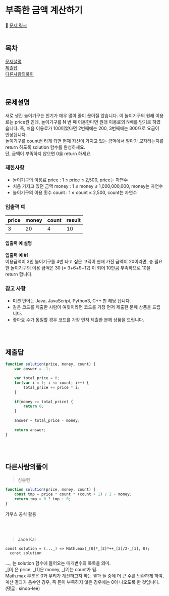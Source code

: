 # 부족한 금액 계산하기
🔗 [문제 링크](https://programmers.co.kr/learn/courses/30/lessons/82612)<br><br>
## 목차

[문제설명](#문제설명)<br>
[제출답](#제출답)<br>
[다른사람의풀이](#다른사람의풀이)<br>
<br><br>

## 문제설명
새로 생긴 놀이기구는 인기가 매우 많아 줄이 끊이질 않습니다. 이 놀이기구의 원래 이용료는 price원 인데, 놀이기구를 N 번 째 이용한다면 원래 이용료의 N배를 받기로 하였습니다. 즉, 처음 이용료가 100이었다면 2번째에는 200, 3번째에는 300으로 요금이 인상됩니다.<br>
놀이기구를 count번 타게 되면 현재 자신이 가지고 있는 금액에서 얼마가 모자라는지를 return 하도록 solution 함수를 완성하세요.<br>
단, 금액이 부족하지 않으면 0을 return 하세요.
<br>

### 제한사항
- 놀이기구의 이용료 price : 1 ≤ price ≤ 2,500, price는 자연수<br>
- 처음 가지고 있던 금액 money : 1 ≤ money ≤ 1,000,000,000, money는 자연수<br>
- 놀이기구의 이용 횟수 count : 1 ≤ count ≤ 2,500, count는 자연수<br>

### 입출력 예
| price |	money |	count |	result |
|-|-|-|-|
3|20|4|10

#### 입출력 예 설명
**입출력 예 #1**<br>
이용금액이 3인 놀이기구를 4번 타고 싶은 고객이 현재 가진 금액이 20이라면, 총 필요한 놀이기구의 이용 금액은 30 (= 3+6+9+12) 이 되어 10만큼 부족하므로 10을 return 합니다.<br>

### 참고 사항
- 미션 언어는 Java, JavaScript, Python3, C++ 만 해당 됩니다.<br>
- 같은 코드를 제출한 사람이 여럿이라면 코드를 가장 먼저 제출한 분께 상품을 드립니다.<br>
- 좋아요 수가 동일할 경우 코드를 가장 먼저 제출한 분께 상품을 드립니다.<br>
<br>
<br>

## 제출답
```javascript
function solution(price, money, count) {
    var answer = -1;

    var total_price = 0;
    for(var i = 1; i <= count; i++) {
        total_price += price * i;
    }
    
    if(money >= total_price) {
        return 0;
    }
    
    answer = total_price - money;
    
    return answer;
}
```
<br>
<br>

## 다른사람의풀이
> 신승현
```javascript
function solution(price, money, count) {
    const tmp = price * count * (count + 1) / 2 - money;
    return tmp > 0 ? tmp : 0;
}
```
가우스 공식 활용

<br><br>

> Jace Kai
```
const solution = (..._) => Math.max(_[0]*_[2]*++_[2]/2-_[1], 0);
  const solution
```
..._ 는 solution 함수에 들어오는 매개변수의 목록을 의미.<br>
_[0] 은 price, _[1]은 money, _[2]는 count가 됨.<br>
Math.max 부분은 0과 우리가 계산하고자 하는 결과 둘 중에 더 큰 수를 반환하게 하여,<br>
계산 결과가 음수인 경우, 즉 돈이 부족하지 않은 경우에는 0이 나오도록 한 것입니다.<br>
(댓글 : sinoo-lee)

<br><br>

